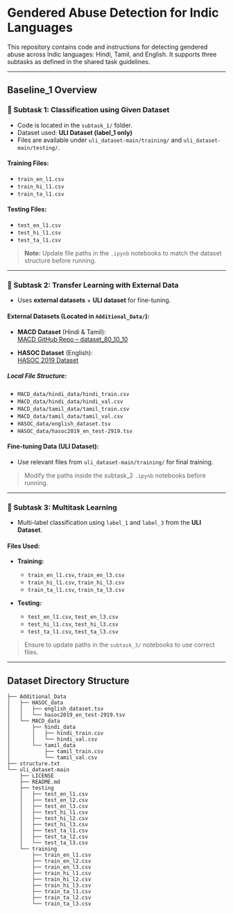 # Gendered Abuse Detection for Indic Languages

This repository contains code and instructions for detecting gendered abuse across Indic languages: Hindi, Tamil, and English. It supports three subtasks as defined in the shared task guidelines.

---

## Baseline_1 Overview

### 🔹 Subtask 1: Classification using Given Dataset

- Code is located in the `subtask_1/` folder.
- Dataset used: **ULI Dataset (label_1 only)**
- Files are available under `uli_dataset-main/training/` and `uli_dataset-main/testing/`.

#### Training Files:
- `train_en_l1.csv`
- `train_hi_l1.csv`
- `train_ta_l1.csv`

#### Testing Files:
- `test_en_l1.csv`
- `test_hi_l1.csv`
- `test_ta_l1.csv`

> **Note:** Update file paths in the `.ipynb` notebooks to match the dataset structure before running.

---

### 🔹 Subtask 2: Transfer Learning with External Data

- Uses **external datasets** + **ULI dataset** for fine-tuning.

####  External Datasets (Located in `Additional_Data/`):

- **MACD Dataset** (Hindi & Tamil):  
  [MACD GitHub Repo – dataset_80_10_10](https://github.com/ShareChatAI/MACD/tree/main/dataset_80_10_10)

- **HASOC Dataset** (English):  
  [HASOC 2019 Dataset](https://hasocfire.github.io/hasoc/2019/dataset.html)

##### Local File Structure:
- `MACD_data/hindi_data/hindi_train.csv`
- `MACD_data/hindi_data/hindi_val.csv`
- `MACD_data/tamil_data/tamil_train.csv`
- `MACD_data/tamil_data/tamil_val.csv`
- `HASOC_data/english_dataset.tsv`
- `HASOC_data/hasoc2019_en_test-2919.tsv`

####  Fine-tuning Data (ULI Dataset):
- Use relevant files from `uli_dataset-main/training/` for final training.

>  Modify the paths inside the subtask_2 `.ipynb` notebooks before running.

---

### 🔹 Subtask 3: Multitask Learning

- Multi-label classification using `label_1` and `label_3` from the **ULI Dataset**.

#### Files Used:
- **Training:**
  - `train_en_l1.csv`, `train_en_l3.csv`
  - `train_hi_l1.csv`, `train_hi_l3.csv`
  - `train_ta_l1.csv`, `train_ta_l3.csv`
  
- **Testing:**
  - `test_en_l1.csv`, `test_en_l3.csv`
  - `test_hi_l1.csv`, `test_hi_l3.csv`
  - `test_ta_l1.csv`, `test_ta_l3.csv`

>  Ensure to update paths in the `subtask_3/` notebooks to use correct files.

---




##  Dataset Directory Structure

```
├── Additional_Data
│   ├── HASOC_data
│   │   ├── english_dataset.tsv
│   │   └── hasoc2019_en_test-2919.tsv
│   └── MACD_data
│       ├── hindi_data
│       │   ├── hindi_train.csv
│       │   └── hindi_val.csv
│       └── tamil_data
│           ├── tamil_train.csv
│           └── tamil_val.csv
├── structure.txt
└── uli_dataset-main
    ├── LICENSE
    ├── README.md
    ├── testing
    │   ├── test_en_l1.csv
    │   ├── test_en_l2.csv
    │   ├── test_en_l3.csv
    │   ├── test_hi_l1.csv
    │   ├── test_hi_l2.csv
    │   ├── test_hi_l3.csv
    │   ├── test_ta_l1.csv
    │   ├── test_ta_l2.csv
    │   └── test_ta_l3.csv
    └── training
        ├── train_en_l1.csv
        ├── train_en_l2.csv
        ├── train_en_l3.csv
        ├── train_hi_l1.csv
        ├── train_hi_l2.csv
        ├── train_hi_l3.csv
        ├── train_ta_l1.csv
        ├── train_ta_l2.csv
        └── train_ta_l3.csv


```